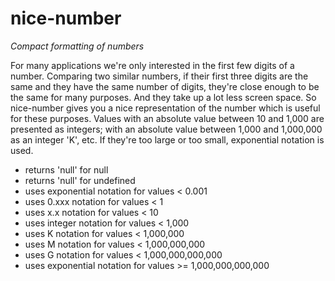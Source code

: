 # nice-number
_Compact formatting of numbers_

For many applications we're only interested in the first few digits of a number.  Comparing two similar numbers, if their first three digits are the same and they have the same number of digits, they're close enough to be the same for many purposes.  And they take up a lot less screen space.  So nice-number gives you a nice representation of the number which is useful for these purposes.  Values with an absolute value between 10 and 1,000 are presented as integers; with an absolute value between 1,000 and 1,000,000 as an integer 'K', etc.  If they're too large or too small, exponential notation is used.


*  returns 'null' for null
*  returns 'null' for undefined
*  uses exponential notation for values < 0.001
*  uses 0.xxx notation for values < 1
*  uses x.x notation for values < 10
*  uses integer notation for values < 1,000
*  uses K notation for values < 1,000,000
*  uses M notation for values < 1,000,000,000
*  uses G notation for values < 1,000,000,000,000
*  uses exponential notation for values >= 1,000,000,000,000
